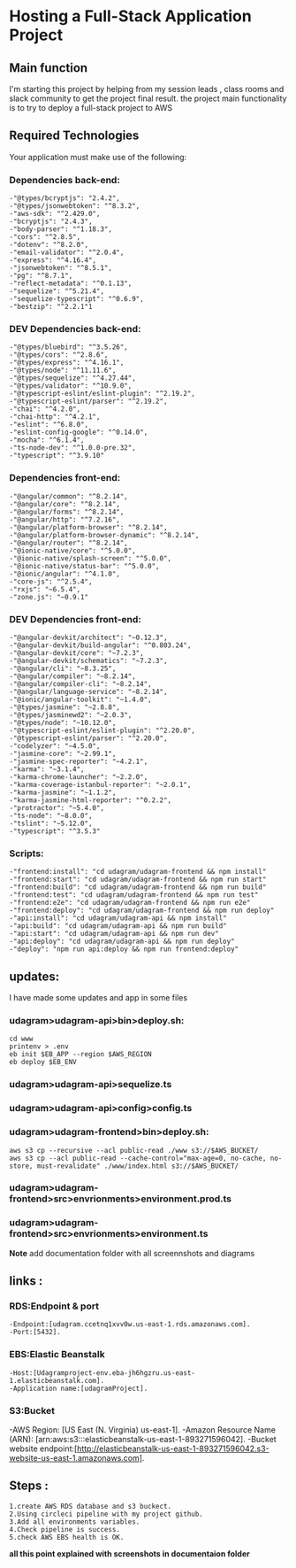 # Hosting a Full-Stack Application Project

## Main function 
I'm starting this project by helping from my session leads , class rooms and slack community to get the project final result.
the project main functionality is to try to deploy a full-stack project to AWS

## Required Technologies
Your application must make use of the following:
### Dependencies back-end:
    -"@types/bcryptjs": "2.4.2",
    -"@types/jsonwebtoken": "^8.3.2",
    -"aws-sdk": "^2.429.0",
    -"bcryptjs": "2.4.3",
    -"body-parser": "^1.18.3",
    -"cors": "^2.8.5",
    -"dotenv": "^8.2.0",
    -"email-validator": "^2.0.4",
    -"express": "^4.16.4",
    -"jsonwebtoken": "^8.5.1",
    -"pg": "^8.7.1",
    -"reflect-metadata": "^0.1.13",
    -"sequelize": "^5.21.4",
    -"sequelize-typescript": "^0.6.9",
    -"bestzip": "^2.2.1"1
### DEV Dependencies back-end:
    -"@types/bluebird": "^3.5.26",
    -"@types/cors": "^2.8.6",
    -"@types/express": "^4.16.1",
    -"@types/node": "^11.11.6",
    -"@types/sequelize": "^4.27.44",
    -"@types/validator": "^10.9.0",
    -"@typescript-eslint/eslint-plugin": "^2.19.2",
    -"@typescript-eslint/parser": "^2.19.2",
    -"chai": "^4.2.0",
    -"chai-http": "^4.2.1",
    -"eslint": "^6.8.0",
    -"eslint-config-google": "^0.14.0",
    -"mocha": "^6.1.4",
    -"ts-node-dev": "^1.0.0-pre.32",
    -"typescript": "^3.9.10"

### Dependencies front-end:
    -"@angular/common": "^8.2.14",
    -"@angular/core": "^8.2.14",
    -"@angular/forms": "^8.2.14",
    -"@angular/http": "^7.2.16",
    -"@angular/platform-browser": "^8.2.14",
    -"@angular/platform-browser-dynamic": "^8.2.14",
    -"@angular/router": "^8.2.14",
    -"@ionic-native/core": "^5.0.0",
    -"@ionic-native/splash-screen": "^5.0.0",
    -"@ionic-native/status-bar": "^5.0.0",
    -"@ionic/angular": "^4.1.0",
    -"core-js": "^2.5.4",
    -"rxjs": "~6.5.4",
    -"zone.js": "~0.9.1"
### DEV Dependencies front-end:
    -"@angular-devkit/architect": "~0.12.3",
    -"@angular-devkit/build-angular": "^0.803.24",
    -"@angular-devkit/core": "~7.2.3",
    -"@angular-devkit/schematics": "~7.2.3",
    -"@angular/cli": "~8.3.25",
    -"@angular/compiler": "~8.2.14",
    -"@angular/compiler-cli": "~8.2.14",
    -"@angular/language-service": "~8.2.14",
    -"@ionic/angular-toolkit": "~1.4.0",
    -"@types/jasmine": "~2.8.8",
    -"@types/jasminewd2": "~2.0.3",
    -"@types/node": "~10.12.0",
    -"@typescript-eslint/eslint-plugin": "^2.20.0",
    -"@typescript-eslint/parser": "^2.20.0",
    -"codelyzer": "~4.5.0",
    -"jasmine-core": "~2.99.1",
    -"jasmine-spec-reporter": "~4.2.1",
    -"karma": "~3.1.4",
    -"karma-chrome-launcher": "~2.2.0",
    -"karma-coverage-istanbul-reporter": "~2.0.1",
    -"karma-jasmine": "~1.1.2",
    -"karma-jasmine-html-reporter": "^0.2.2",
    -"protractor": "~5.4.0",
    -"ts-node": "~8.0.0",
    -"tslint": "~5.12.0",
    -"typescript": "^3.5.3"
### Scripts:
    -"frontend:install": "cd udagram/udagram-frontend && npm install"
    -"frontend:start": "cd udagram/udagram-frontend && npm run start"
    -"frontend:build": "cd udagram/udagram-frontend && npm run build"
    -"frontend:test": "cd udagram/udagram-frontend && npm run test"
    -"frontend:e2e": "cd udagram/udagram-frontend && npm run e2e"
    -"frontend:deploy": "cd udagram/udagram-frontend && npm run deploy"
    -"api:install": "cd udagram/udagram-api && npm install"
    -"api:build": "cd udagram/udagram-api && npm run build"
    -"api:start": "cd udagram/udagram-api && npm run dev"
    -"api:deploy": "cd udagram/udagram-api && npm run deploy"
    -"deploy": "npm run api:deploy && npm run frontend:deploy"

## updates:
I have made some updates and app in some files
### udagram>udagram-api>bin>deploy.sh:
    cd www
    printenv > .env
    eb init $EB_APP --region $AWS_REGION
    eb deploy $EB_ENV
### udagram>udagram-api>sequelize.ts
### udagram>udagram-api>config>config.ts
### udagram>udagram-frontend>bin>deploy.sh:
    aws s3 cp --recursive --acl public-read ./www s3://$AWS_BUCKET/
    aws s3 cp --acl public-read --cache-control="max-age=0, no-cache, no-store, must-revalidate" ./www/index.html s3://$AWS_BUCKET/
### udagram>udagram-frontend>src>envrionments>environment.prod.ts
### udagram>udagram-frontend>src>envrionments>environment.ts
**Note** add documentation folder with all screennshots and diagrams

## links :
### RDS:**Endpoint & port**
    -Endpoint:[udagram.ccetnq1xvv0w.us-east-1.rds.amazonaws.com].
    -Port:[5432].
### EBS:**Elastic Beanstalk**
    -Host:[Udagramproject-env.eba-jh6hgzru.us-east-1.elasticbeanstalk.com].
    -Application name:[udagramProject].
### S3:**Bucket**
  -AWS Region: [US East (N. Virginia) us-east-1].
  -Amazon Resource Name (ARN): [arn:aws:s3:::elasticbeanstalk-us-east-1-893271596042].
  -Bucket website endpoint:[http://elasticbeanstalk-us-east-1-893271596042.s3-website-us-east-1.amazonaws.com].

## Steps :
    1.create AWS RDS database and s3 buckect.
    2.Using circleci pipeline with my project github.
    3.Add all environments variables.
    4.Check pipeline is success.
    5.check AWS EBS health is OK.

**all this point explained with screenshots in documentaion folder**

